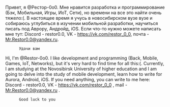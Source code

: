 
Привет, я @Рестор-0o0.
Мне нравится разработка и программирование 
(Бэк, Мобильная, Игры, ИоТ, Сети),
но времени на все это найти очень тяжело:(.
В настоящее время я учусь в новосибирском вузе вузе 
и собираюсь углубиться в изучении мобильной разработки, 
научиться писать под Аврору, Андройд, iOS.
Если что-то нужно можете написать мне тут: 
  Discord - restor0.0, 
  VK - https://vk.com/restor_0_0, 
  почта - Mr.Restor0.0@yandex.ru. 
  
          Удачи вам



  
Hi, I'm @Restor-0o0. 
I like development and programming 
(Back, Mobile, Games, IoT, Networks), 
but it's very hard to find time for all this:(. 
Currently, I am studying at the Novosibirsk University of higher education 
and I am going to delve into the study of mobile development, 
learn how to write for Aurora, Android, iOS.
If you need anything, you can write to me here: 
  Discord - restor0.0, 
  VK - https://vk.com/restor_0_0 , 
  mail - Mr.Restor0.0@yandex.ru . 
  
          Good luck to you

